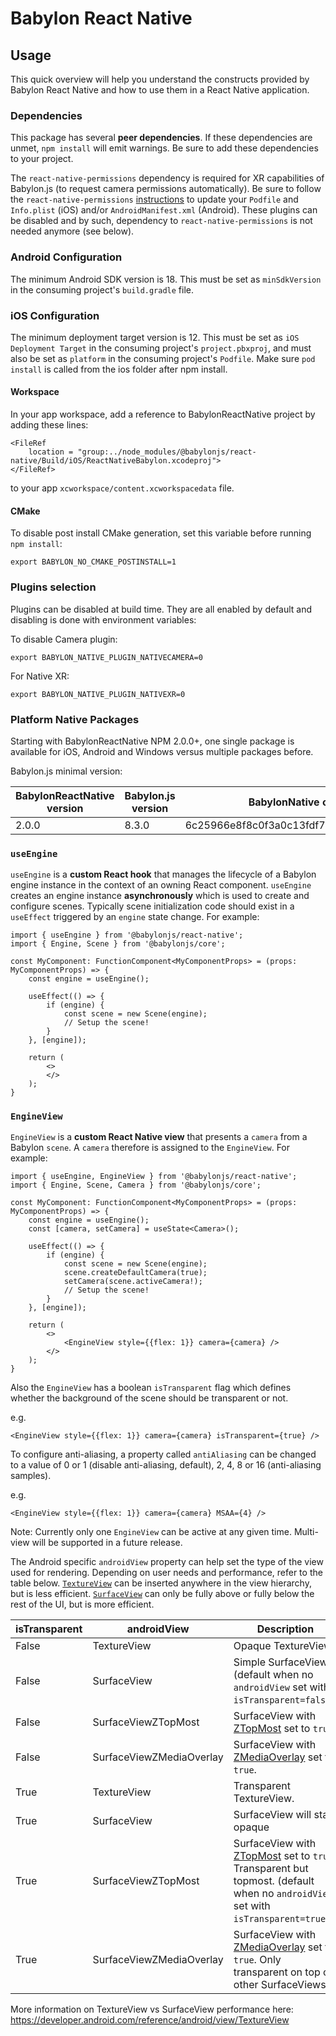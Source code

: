 # Babylon React Native

## Usage

This quick overview will help you understand the constructs provided by Babylon React Native and how to use them in a React Native application.

### Dependencies

This package has several **peer dependencies**. If these dependencies are unmet, `npm install` will emit warnings. Be sure to add these dependencies to your project.

The `react-native-permissions` dependency is required for XR capabilities of Babylon.js (to request camera permissions automatically). Be sure to follow the `react-native-permissions` [instructions](https://github.com/react-native-community/react-native-permissions#setup) to update your `Podfile` and `Info.plist` (iOS) and/or `AndroidManifest.xml` (Android). These plugins can be disabled and by such, dependency to `react-native-permissions` is not needed anymore (see below).

### Android Configuration

The minimum Android SDK version is 18. This must be set as `minSdkVersion` in the consuming project's `build.gradle` file.

### iOS Configuration

The minimum deployment target version is 12. This must be set as `iOS Deployment Target` in the consuming project's `project.pbxproj`, and must also be set as `platform` in the consuming project's `Podfile`.
Make sure `pod install` is called from the ios folder after npm install.

#### Workspace
In your app workspace, add a reference to BabylonReactNative project by adding these lines:
```
<FileRef
    location = "group:../node_modules/@babylonjs/react-native/Build/iOS/ReactNativeBabylon.xcodeproj">
</FileRef>
```
to your app `xcworkspace/content.xcworkspacedata` file.

#### CMake
To disable post install CMake generation, set this variable before running `npm install`:
```
export BABYLON_NO_CMAKE_POSTINSTALL=1
```

### Plugins selection

Plugins can be disabled at build time. They are all enabled by default and disabling is done with environment variables:

To disable Camera plugin:
```
export BABYLON_NATIVE_PLUGIN_NATIVECAMERA=0
```

For Native XR:
```
export BABYLON_NATIVE_PLUGIN_NATIVEXR=0
```

### Platform Native Packages

Starting with BabylonReactNative NPM 2.0.0+, one single package is available for iOS, Android and Windows versus multiple packages before.

Babylon.js minimal version:

|BabylonReactNative version | Babylon.js version | BabylonNative commit |
| ----------- | ------------------------ | --- |
|2.0.0 | 8.3.0 | 6c25966e8f8c0f3a0c13fdf77064f1bde790391f


### `useEngine`

`useEngine` is a **custom React hook** that manages the lifecycle of a Babylon engine instance in the context of an owning React component. `useEngine` creates an engine instance **asynchronously** which is used to create and configure scenes. Typically scene initialization code should exist in a `useEffect` triggered by an `engine` state change. For example:

```tsx
import { useEngine } from '@babylonjs/react-native';
import { Engine, Scene } from '@babylonjs/core';

const MyComponent: FunctionComponent<MyComponentProps> = (props: MyComponentProps) => {
    const engine = useEngine();

    useEffect(() => {
        if (engine) {
            const scene = new Scene(engine);
            // Setup the scene!
        }
    }, [engine]);

    return (
        <>
        </>
    );
}
```

### `EngineView`

`EngineView` is a **custom React Native view** that presents a `camera` from a Babylon `scene`. A `camera` therefore is assigned to the `EngineView`. For example:

```tsx
import { useEngine, EngineView } from '@babylonjs/react-native';
import { Engine, Scene, Camera } from '@babylonjs/core';

const MyComponent: FunctionComponent<MyComponentProps> = (props: MyComponentProps) => {
    const engine = useEngine();
    const [camera, setCamera] = useState<Camera>();

    useEffect(() => {
        if (engine) {
            const scene = new Scene(engine);
            scene.createDefaultCamera(true);
            setCamera(scene.activeCamera!);
            // Setup the scene!
        }
    }, [engine]);

    return (
        <>
            <EngineView style={{flex: 1}} camera={camera} />
        </>
    );
}
```

Also the `EngineView` has a boolean `isTransparent` flag which defines whether the background of the scene should be transparent or not.

e.g.

```tsx
<EngineView style={{flex: 1}} camera={camera} isTransparent={true} />
```
To configure anti-aliasing, a property called `antiAliasing` can be changed to a value of 0 or 1 (disable anti-aliasing, default), 2, 4, 8 or 16 (anti-aliasing samples).

e.g.

```tsx
<EngineView style={{flex: 1}} camera={camera} MSAA={4} />
```

Note: Currently only one `EngineView` can be active at any given time. Multi-view will be supported in a future release.

The Android specific `androidView` property can help set the type of the view used for rendering. Depending on user needs and performance, refer to the table below. [`TextureView`](https://developer.android.com/reference/android/view/TextureView) can be inserted anywhere in the view hierarchy, but is less efficient. [`SurfaceView`](https://developer.android.com/reference/android/view/SurfaceView) can only be fully above or fully below the rest of the UI, but is more efficient.

| isTransparent | androidView        | Description |
| ----------- | ------------------------ | ----------- |
| False       | TextureView              | Opaque TextureView.
| False       | SurfaceView              | Simple SurfaceView (default when no `androidView` set with `isTransparent=false`).
| False       | SurfaceViewZTopMost      | SurfaceView with [ZTopMost](https://developer.android.com/reference/android/view/SurfaceView#setZOrderOnTop(boolean)) set to `true`.
| False       | SurfaceViewZMediaOverlay | SurfaceView with [ZMediaOverlay](https://developer.android.com/reference/android/view/SurfaceView#setZOrderMediaOverlay(boolean)) set to `true`.
| True        | TextureView              | Transparent TextureView.
| True        | SurfaceView              | SurfaceView will stay opaque
| True        | SurfaceViewZTopMost      | SurfaceView with [ZTopMost](https://developer.android.com/reference/android/view/SurfaceView#setZOrderOnTop(boolean)) set to `true`. Transparent but topmost. (default when no `androidView` set with `isTransparent=true`)
| True        | SurfaceViewZMediaOverlay | SurfaceView with [ZMediaOverlay](https://developer.android.com/reference/android/view/SurfaceView#setZOrderMediaOverlay(boolean)) set to `true`. Only transparent on top of other SurfaceViews.

More information on TextureView vs SurfaceView performance here:
https://developer.android.com/reference/android/view/TextureView